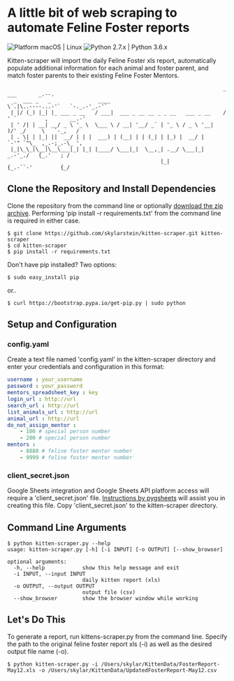 # A little bit of web scraping to automate Feline Foster reports

![Platform macOS | Linux](https://img.shields.io/badge/platform-macOS%20|%20Linux-brightgreen.svg)
![Python 2.7.x | Python 3.6.x](https://img.shields.io/badge/Python-2.7.x%20|%203.6.x-brightgreen.svg)

Kitten-scraper will import the daily Feline Foster xls report, automatically populate additional information for each animal and foster parent, and match foster parents to their existing Feline Foster Mentors.

```text
                                                                     _                ___       _.--.
  _  ___ _   _               ____                                    \`.|\..----...-'`   `-._.-'_.-'`
 | |/ (_) |_| |_ ___ _ __   / ___|  ___ _ __ __ _ _ __   ___ _ __    /  ' `         ,       __.-'
 | ' /| | __| __/ _ \ '_ \  \___ \ / __| '__/ _` | '_ \ / _ \ '__|   )/' _/     \   `-_,   /
 | . \| | |_| ||  __/ | | |  ___) | (__| | | (_| | |_) |  __/ |      `-'" `"\_  ,_.-;_.-\_ ',
 |_|\_\_|\__|\__\___|_| |_| |____/ \___|_|  \__,_| .__/ \___|_|          _.-'_./   {_.'   ; /
                                                 |_|                    {_.-``-'         {_/
```

## Clone the Repository and Install Dependencies

Clone the repository from the command line or optionally [download the zip archive](https://github.com/skylarstein/kitten-scraper/archive/master.zip). Performing 'pip install -r requirements.txt' from the command line is required in either case.

```text
$ git clone https://github.com/skylarstein/kitten-scraper.git kitten-scraper
$ cd kitten-scraper
$ pip install -r requirements.txt
```

Don't have pip installed? Two options:

```text
$ sudo easy_install pip
```

or..

```text
$ curl https://bootstrap.pypa.io/get-pip.py | sudo python
```

## Setup and Configuration

### config.yaml

Create a text file named 'config.yaml' in the kitten-scraper directory and enter your credentials and configuration in this format:

```yaml
username : your_username
password : your_password
mentors_spreadsheet_key : key
login_url : http://url
search_url : http://url
list_animals_url : http://url
animal_url : http://url
do_not_assign_mentor :
    - 100 # special person number
    - 200 # special person number
mentors :
    - 8888 # feline foster mentor number
    - 9999 # feline foster mentor number
```

### client_secret.json

Google Sheets integration and Google Sheets API platform access will require a 'client_secret.json' file. [Instructions by pygsheets](https://pygsheets.readthedocs.io/en/latest/authorizing.html) will assist you in creating this file. Copy 'client_secret.json' to the kitten-scraper directory.

## Command Line Arguments

```text
$ python kitten-scraper.py --help
usage: kitten-scraper.py [-h] [-i INPUT] [-o OUTPUT] [--show_browser]

optional arguments:
  -h, --help            show this help message and exit
  -i INPUT, --input INPUT
                        daily kitten report (xls)
  -o OUTPUT, --output OUTPUT
                        output file (csv)
  --show_browser        show the browser window while working
```

## Let's Do This

To generate a report, run kittens-scraper.py from the command line. Specify the path to the original feline foster report xls (-i) as well as the desired output file name (-o).

```text
$ python kitten-scraper.py -i /Users/skylar/KittenData/FosterReport-May12.xls -o /Users/skylar/KittenData/UpdatedFosterReport-May12.csv
```
